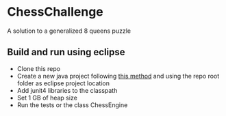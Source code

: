 # ChessChallenge
A solution to a generalized 8 queens puzzle

## Build and run using eclipse

* Clone this repo
* Create a new java project following [this method](http://stackoverflow.com/a/9280568) and using the repo root folder as eclipse project location 
* Add junit4 libraries to the classpath
* Set 1 GB of heap size
* Run the tests or the class ChessEngine

